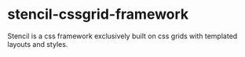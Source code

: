 # stencil-cssgrid-framework
Stencil is a css framework exclusively built on css grids with templated layouts and styles.
